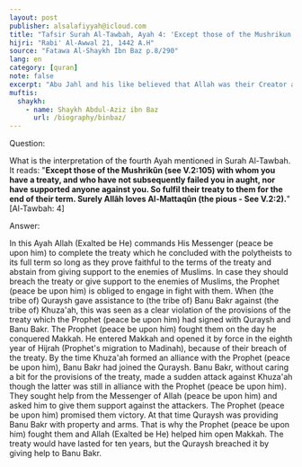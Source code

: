 ```yaml
---
layout: post
publisher: alsalafiyyah@icloud.com
title: "Tafsir Surah Al-Tawbah, Ayah 4: 'Except those of the Mushrikun with whom you have a treaty...'"
hijri: "Rabi' Al-Awwal 21, 1442 A.H"
source: "Fatawa Al-Shaykh Ibn Baz p.8/290"
lang: en
category: [quran]
note: false
excerpt: "Abu Jahl and his like believed that Allah was their Creator and Provider, the Creator of the heavens and the earth, but this did not avail them anything, because they associated others with Allah by worshipping idols and statues."
muftis:
  shaykh: 
    - name: Shaykh Abdul-Aziz ibn Baz
      url: /biography/binbaz/
---
```


Question: 

What is the interpretation of the fourth Ayah mentioned in Surah Al-Tawbah. It reads: "**Except those of the Mushrikûn (see V.2:105) with whom you have a treaty, and who have not subsequently failed you in aught, nor have supported anyone against you. So fulfil their treaty to them for the end of their term. Surely Allâh loves Al-Mattaqûn (the pious - See V.2:2).**" [Al-Tawbah: 4]

Answer: 

In this Ayah Allah (Exalted be He) commands His Messenger (peace be upon him) to complete the treaty which he concluded with the polytheists to its full term so long as they prove faithful to the terms of the treaty and abstain from giving support to the enemies of Muslims. In case they should breach the treaty or give support to the enemies of Muslims, the Prophet (peace be upon him) is obliged to engage in fight with them. When (the tribe of) Quraysh gave assistance to (the tribe of) Banu Bakr against (the tribe of) Khuza'ah, this was seen as a clear violation of the provisions of the treaty which the Prophet (peace be upon him) had signed with Quraysh and Banu Bakr. The Prophet (peace be upon him) fought them on the day he conquered Makkah. He entered Makkah and opened it by force in the eighth year of Hijrah (Prophet's migration to Madinah), because of their breach of the treaty. By the time Khuza'ah formed an alliance with the Prophet (peace be upon him), Banu Bakr had joined the Quraysh. Banu Bakr, without caring a bit for the provisions of the treaty, made a sudden attack against Khuza'ah though the latter was still in alliance with the Prophet (peace be upon him). They sought help from the Messenger of Allah (peace be upon him) and asked him to give them support against the attackers. The Prophet (peace be upon him) promised them victory. At that time Quraysh was providing Banu Bakr with property and arms. That is why the Prophet (peace be upon him) fought them and Allah (Exalted be He) helped him open Makkah. The treaty would have lasted for ten years, but the Quraysh breached it by giving help to Banu Bakr.
